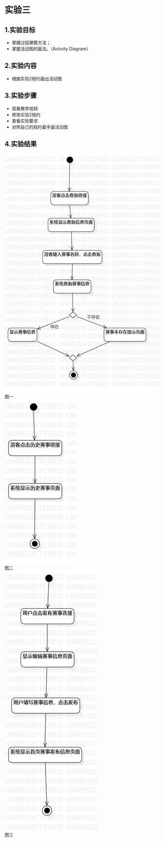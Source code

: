 # 实验三
## 1.实验目标  
- 掌握过程建模方法；  
- 掌握活动图的画法。（Activity Diagram）

## 2.实验内容
- 根据实验2规约画出活动图
## 3.实验步骤  
- 观看教学视频
- 修改实验2规约
- 查看实验要求
- 对照自己的规约着手画活动图


## 4.实验结果  
![查询具体赛事活动图](./查询具体赛事活动图.jpg)   
       图一   
![查询具体赛事活动图](./查看历史赛事.jpg)       
  图二  
![查询具体赛事活动图](./发布赛事活动图.jpg)         
  图三
 
